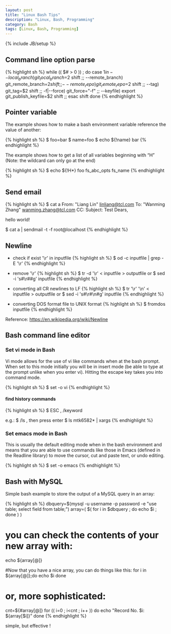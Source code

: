 ```yaml
---
layout: post
title: "Linux Bash Tips"
description: "Linux, Bash, Programming"
category: Bash
tags: [Linux, Bash, Programming]
---
```

{% include JB/setup %}

## Command line option parse
{% highlight sh %}
while (( $# > 0 )) ; do
    case $1 in
        --local_branch)
            git_local_branch=$2
            shift
            ;;
        --remote_branch)
            git_remote_branch=$2
            shift
            ;;
        --remote_repo)
            git_remote_repo=$2
            shift
            ;;
        --tag)
            git_tag=$2
            shift
            ;;
        -f|--force)
            git_force="-f"
            ;;
        --keyfile)
            export git_publish_keyfile=$2
            shift
            ;;
    esac
    shift
done
{% endhighlight %}

## Pointer variable
The example shows how to make a bash environment variable reference the value of another:

{% highlight sh %}
$ foo=bar
$ name=foo
$ echo ${!name}
bar
{% endhighlight %}

The example shows how to get a list of all variables beginning with “H” (Note: the wildcard can only go at the end)

{% highlight sh %}
$ echo ${!H*}
foo fs_abc_opts fs_name
{% endhighlight %}

## Send email
{% highlight sh %}
$ cat a
From: "Liang Lin" <linliang@tcl.com>
To: "Wanming Zhang" <wanming.zhang@tcl.com>
CC:
Subject: Test
Dears,

hello world!

$ cat a | sendmail -t -f root@localhost
{% endhighlight %}

## Newline

* check if exist '\r' in inputfile
{% highlight sh %}
$ od -c inputfile | grep -E '\\r'
{% endhighlight %}

* remove '\r'
{% highlight sh %}
$ tr -d '\r' < inputfile > outputfile
or
$ sed -i 's#\r##g' inputfile
{% endhighlight %}

* converting all CR newlines to LF
{% highlight sh %}
$ tr '\r' '\n' < inputfile > outputfile
or
$ sed -i 's#\r#\n#g' inputfile
{% endhighlight %}

* converting DOS format file to UNIX format
{% highlight sh %}
$ fromdos inputfile
{% endhighlight %}

Reference: <https://en.wikipedia.org/wiki/Newline>

## Bash command line editor
### Set vi mode in Bash

Vi mode allows for the use of vi like commands when at the bash prompt. When set to this mode initially you will be in insert mode (be able to type at the prompt unlike when you enter vi). Hitting the escape key takes you into command mode.

{% highlight sh %}
$ set -o vi
{% endhighlight %}

#### find history commands
{% highlight sh %}
$ ESC , /keyword

e.g.:
$ /ls , then press enter
$ ls mtk6582* | xargs
{% endhighlight %}

### Set emacs mode in Bash

This is usually the default editing mode when in the bash environment and means that you are able to use commands like those in Emacs (defined in the Readline library) to move the cursor, cut and paste text, or undo editing.

{% highlight sh %}
$ set -o emacs
{% endhighlight %}

## Bash with MySQL

Simple bash example to store the output of a MySQL query in an array:

{% highlight sh %}
dbquery=$(mysql -u username -p password -e "use table; select field from table;")
array=( $( for i in $dbquery ; do echo $i ; done ) )

# you can check the contents of your new array with:
echo ${array[@]}

#Now that you have a nice array, you can do things like this:
for i in ${array[@]};do
    echo $i
done

# or, more sophisticated:
cnt=${#array[@]}
for (( i=0 ; i&lt;cnt ; i++ ))
do
    echo "Record No. $i: ${array[$i]}"
done
{% endhighlight %}

simple, but effective !
